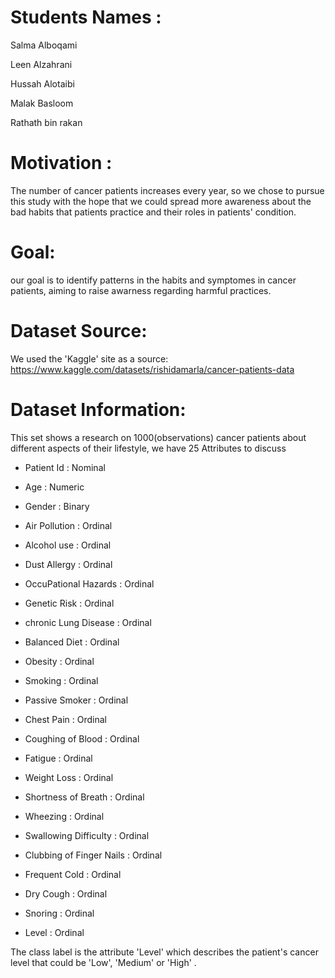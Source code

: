 # Students Names :


Salma Alboqami 

Leen Alzahrani 

Hussah Alotaibi 

Malak Basloom 

Rathath bin rakan 

# Motivation :


The number of cancer patients increases every year, so we chose to pursue this study with the hope that we could spread more awareness about the bad habits that patients practice and their roles in patients' condition.

# Goal:


our goal is to identify patterns in the habits and symptomes in cancer patients, aiming to raise awarness regarding harmful practices.



# Dataset Source:
We used the 'Kaggle' site as a source: https://www.kaggle.com/datasets/rishidamarla/cancer-patients-data


# Dataset Information:


This set shows a research on 1000(observations) cancer patients about different aspects of their lifestyle, we have 25 Attributes to discuss

- Patient Id : Nominal

- Age : Numeric

- Gender : Binary

- Air Pollution : Ordinal

- Alcohol use : Ordinal

- Dust Allergy : Ordinal

- OccuPational Hazards : Ordinal

- Genetic Risk : Ordinal

- chronic Lung Disease : Ordinal

- Balanced Diet : Ordinal

- Obesity : Ordinal

- Smoking : Ordinal

- Passive Smoker : Ordinal

- Chest Pain : Ordinal

- Coughing of Blood : Ordinal

- Fatigue : Ordinal

- Weight Loss : Ordinal

- Shortness of Breath : Ordinal

- Wheezing : Ordinal

- Swallowing Difficulty : Ordinal

- Clubbing of Finger Nails : Ordinal

- Frequent Cold : Ordinal

- Dry Cough : Ordinal

- Snoring : Ordinal

- Level : Ordinal



The class label is the attribute 'Level' which describes the patient's cancer level that could be 'Low', 'Medium' or 'High' .
